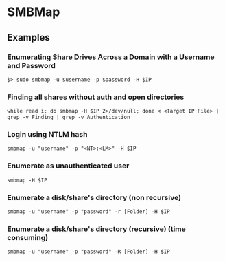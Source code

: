 # SMBMap
## Examples
### Enumerating Share Drives Across a Domain with a Username and Password
```
$> sudo smbmap -u $username -p $password -H $IP
```
### Finding all shares without auth and open directories
```
while read i; do smbmap -H $IP 2>/dev/null; done < <Target IP File> | grep -v Finding | grep -v Authentication
```
### Login using NTLM hash
```
smbmap -u "username" -p "<NT>:<LM>" -H $IP
```
### Enumerate as unauthenticated user
```
smbmap -H $IP
```
### Enumerate a disk/share's directory (non recursive)
```
smbmap -u "username" -p "password" -r [Folder] -H $IP
```
### Enumerate a disk/share's directory (recursive) (time consuming)
```
smbmap -u "username" -p "password" -R [Folder] -H $IP
```